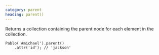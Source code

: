 ```yaml
--- 
category: parent
heading: parent()
---
```


Returns a collection containing the parent node for each element in the collection.

    Pablo('#michael').parent()
        .attr('id'); // 'jackson'